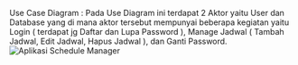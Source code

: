 Use Case Diagram : 
  Pada Use Diagram ini terdapat 2 Aktor yaitu User dan Database yang di mana aktor tersebut mempunyai beberapa kegiatan 
yaitu Login ( terdapat jg Daftar dan Lupa Password ), Manage Jadwal ( Tambah Jadwal, Edit Jadwal, Hapus Jadwal ), dan Ganti Password.
![Aplikasi Schedule Manager](https://user-images.githubusercontent.com/31654976/140764560-c552ee28-7e71-4efb-afd8-bdfcd25e0d0d.jpeg)
